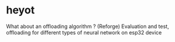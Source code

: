 # heyot
What about an offloading algorithm ? (Reforge)
Evaluation and test, offloading for different types of neural network on esp32 device